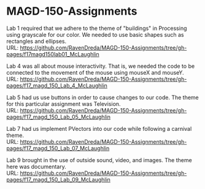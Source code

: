 # MAGD-150-Assignments

Lab 1 required that we adhere to the theme of "buildings" in Processing using grayscale for our color.  We needed to use basic shapes such as rectangles and ellipses.  
URL:  https://github.com/RavenDreda/MAGD-150-Assignments/tree/gh-pages/f17magd150lab01_McLaughlin 

Lab 4 was all about mouse interactivity.  That is, we needed the code to be connected to the movement of the mouse using mouseX and mouseY.  
URL:  https://github.com/RavenDreda/MAGD-150-Assignments/tree/gh-pages/f17_magd_150_Lab_4_McLaughlin 

Lab 5 had us use buttons in order to cause changes to our code.  The theme for this particular assignment was Television.  
URL:  https://github.com/RavenDreda/MAGD-150-Assignments/tree/gh-pages/f17_magd_150_Lab_05_McLaughlin 

Lab 7 had us implement PVectors into our code while following a carnival theme.  
URL:  https://github.com/RavenDreda/MAGD-150-Assignments/tree/gh-pages/f17_magd_150_Lab_07_McLaughlin 

Lab 9 brought in the use of outside sound, video, and images.  The theme here was documentary.  
URL:  https://github.com/RavenDreda/MAGD-150-Assignments/tree/gh-pages/f17_magd_150_Lab_09_McLaughlin 
  
